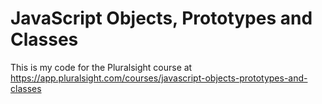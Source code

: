 # JavaScript Objects, Prototypes and Classes
This is my code for the Pluralsight course at https://app.pluralsight.com/courses/javascript-objects-prototypes-and-classes
